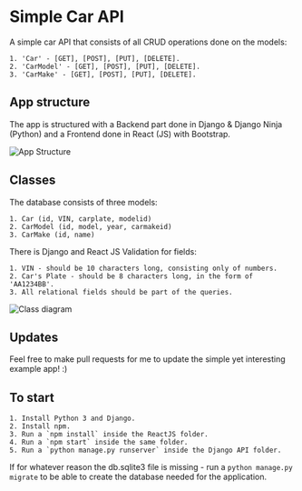 # Simple Car API

A simple car API that consists of all CRUD operations done on the models:

    1. 'Car' - [GET], [POST], [PUT], [DELETE].
    2. 'CarModel' - [GET], [POST], [PUT], [DELETE].
    3. 'CarMake' - [GET], [POST], [PUT], [DELETE].


## App structure

The app is structured with a Backend part done in Django & Django Ninja (Python) and a Frontend done in React (JS) with Bootstrap.

![App Structure](https://www.plantuml.com/plantuml/png/XOz12u9048Nl-oiUdkoWFq4q8Y8wc7eJ3vCELgQxx8v4HFyzmulGmUity_ZUYvsGbR5_834c5plMCbfM3GbTo36y_7ow2NjGXkgEsXz94mzl1G1bnbGB_6E-gMQmrLgSM3AL-YXrA8eK0ShTdOPM8sCds5lg-Qbj1pzzoLKFKtJj0K64ScvIgQKKOHWjfF_7TNVCGpFj_m80)

## Classes

The database consists of three models:
    
    1. Car (id, VIN, carplate, modelid)
    2. CarModel (id, model, year, carmakeid)
    3. CarMake (id, name)
    
There is Django and React JS Validation for fields:

    1. VIN - should be 10 characters long, consisting only of numbers.
    2. Car's Plate - should be 8 characters long, in the form of 'AA1234BB'.
    3. All relational fields should be part of the queries.

![Class diagram](https://www.plantuml.com/plantuml/png/TL2z2i903Dxx51aLwGjqa49TEkWYk8SsbEBbbFGwYFZkNbhILk7WXdp9zvDBEGIKCBA3ok4md7hi13bh54250kyC8AzzWBxLwXgazntSwii6DIXFXu6Coe-MtCIFxp2BTtkjL_aFDeFO_6Hh-5bz4XjC6Hly8XGZDYYCTuhyHFuaNZec_q-F5ebmZqmfRvtDJdg-F3ykFocMmrX7nnPLRDOkoRSZkoy0)

## Updates

Feel free to make pull requests for me to update the simple yet interesting example app! :)

## To start

    1. Install Python 3 and Django.
    2. Install npm.
    3. Run a `npm install` inside the ReactJS folder.
    4. Run a `npm start` inside the same folder.
    5. Run a `python manage.py runserver` inside the Django API folder.

If for whatever reason the db.sqlite3 file is missing - run a `python manage.py migrate` to be able to create the database needed for the application.
